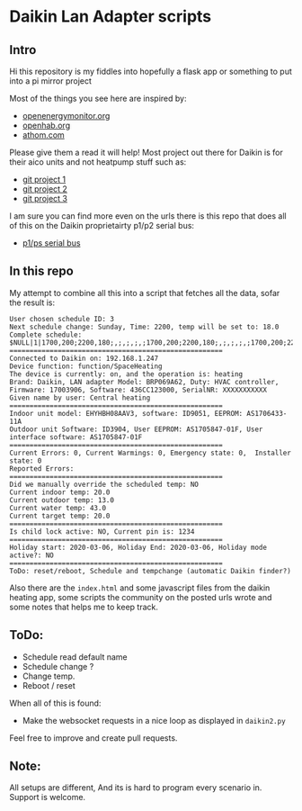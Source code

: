 # Daikin Lan Adapter scripts

## Intro
Hi this repository is my fiddles into hopefully a flask app or something to put into a pi mirror project

Most of the things you see here are inspired by:

- [openenergymonitor.org](https://community.openenergymonitor.org/t/hack-my-heat-pump-and-publish-data-onto-emoncms/2551/25)
- [openhab.org](https://community.openhab.org/t/how-to-integrate-daikin-altherma-lt-heat-pump/16488/27)
- [athom.com](https://community.athom.com/t/daikin-ai/158/103)

Please give them a read it will help!
Most project out there for Daikin is for their aico units and not heatpump stuff such as:
- [git project 1](https://github.com/ael-code/daikin-control)
- [git project 2](https://github.com/apetrycki/daikinskyport)
- [git project 3](https://github.com/ael-code/daikin-aricon-pylib)

I am sure you can find more even on the urls there is this repo that does all of this on the Daikin proprietairty p1/p2 serial bus:
- [p1/ps serial bus](https://github.com/Arnold-n/P1P2Serial)

## In this repo
My attempt to combine all this into a script that fetches all the data, sofar the result is:
```
User chosen schedule ID: 3
Next schedule change: Sunday, Time: 2200, temp will be set to: 18.0
Complete schedule: $NULL|1|1700,200;2200,180;,;,;,;,;1700,200;2200,180;,;,;,;,;1700,200;2200,180;,;,;,;,;1700,200;2200,180;,;,;,;,;1700,200;2200,180;,;,;,;,;1000,200;1300,180;1700,200;2200,180;,;,;1000,200;1300,180;1700,200;2200,180;,;,
=====================================================
Connected to Daikin on: 192.168.1.247
Device function: function/SpaceHeating
The device is currently: on, and the operation is: heating
Brand: Daikin, LAN adapter Model: BRP069A62, Duty: HVAC controller, Firmware: 17003906, Software: 436CC123000, SerialNR: XXXXXXXXXXX
Given name by user: Central heating
=====================================================
Indoor unit model: EHYHBH08AAV3, software: ID9051, EEPROM: AS1706433-11A
Outdoor unit Software: ID3904, User EEPROM: AS1705847-01F, User interface software: AS1705847-01F
=====================================================
Current Errors: 0, Current Warmings: 0, Emergency state: 0,  Installer state: 0
Reported Errors:
=====================================================
Did we manually override the scheduled temp: NO
Current indoor temp: 20.0
Current outdoor temp: 13.0
Current water temp: 43.0
Current target temp: 20.0
=====================================================
Is child lock active: NO, Current pin is: 1234
=====================================================
Holiday start: 2020-03-06, Holiday End: 2020-03-06, Holiday mode active?: NO
=====================================================
ToDo: reset/reboot, Schedule and tempchange (automatic Daikin finder?)
```
Also there are the `index.html` and some javascript files from the daikin heating app, some scripts the community on the posted urls wrote and some notes that helps me to keep track.

## ToDo:
- Schedule read default name
- Schedule change ?
- Change temp.
- Reboot / reset

When all of this is found:
- Make the websocket requests in a nice loop as displayed in `daikin2.py`

Feel free to improve and create pull requests.

## Note:

All setups are different, And its is hard to program every scenario in. Support is welcome.
